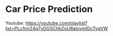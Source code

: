 
# Car Price Prediction

Youtube: https://youtube.com/playlist?list=PLu1nnZ4q7vDGSChbZoU8alovmtDcTvpVW
